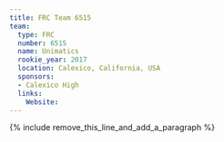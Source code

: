 ```yaml
---
title: FRC Team 6515
team:
  type: FRC
  number: 6515
  name: Unimatics
  rookie_year: 2017
  location: Calexico, California, USA
  sponsors:
  - Calexico High
  links:
    Website:
---
```


{% include remove_this_line_and_add_a_paragraph %}